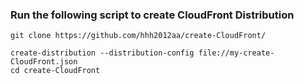 ### Run the following script to create CloudFront Distribution

```
git clone https://github.com/hhh2012aa/create-CloudFront/
```

```
create-distribution --distribution-config file://my-create-CloudFront.json
cd create-CloudFront
```

